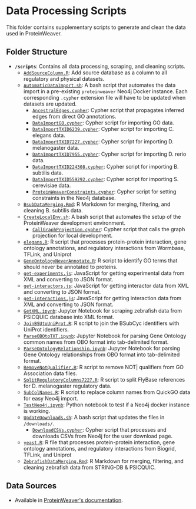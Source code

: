 # Data Processing Scripts

This folder contains supplementary scripts to generate and clean the data used in ProteinWeaver.

## Folder Structure

- **`/scripts`**: Contains all data processing, scraping, and cleaning scripts.
  - [`AddSourceColumn.R`](https://github.com/Reed-CompBio/protein-weaver/blob/main/scripts/AddSourceColumn.R): Add source database as a column to all regulatory and physical datasets.
  - [`AutomaticDataImport.sh`](https://github.com/Reed-CompBio/protein-weaver/blob/main/scripts/AutomaticDataImport.sh): A bash script that automates the data import in a pre-existing `proteinweaver` Neo4j Docker instance. Each corresponding `.cypher` extension file will have to be updated when datasets are updated.
  	- [`AncestralEdges.cypher`](https://github.com/Reed-CompBio/protein-weaver/blob/main/scripts/AncestralEdges.cypher): Cypher script that propagates inferred edges from direct GO annotations.
  	- [`DataImportGO.cypher`](https://github.com/Reed-CompBio/protein-weaver/blob/main/scripts/DataImportGO.cypher): Cypher script for importing GO data.
  	- [`DataImportTXID6239.cypher`](https://github.com/Reed-CompBio/protein-weaver/blob/main/scripts/DataImportTXID6239.cypher): Cypher script for importing C. elegans data.
  	- [`DataImportTXID7227.cypher`](https://github.com/Reed-CompBio/protein-weaver/blob/main/scripts/DataImportTXID7227.cypher): Cypher script for importing D. melanogaster data.
  	- [`DataImportTXID7955.cypher`](https://github.com/Reed-CompBio/protein-weaver/blob/main/scripts/DataImportTXID7955.cypher): Cypher script for importing D. rerio data.
  	- [`DataImportTXID224308.cypher`](https://github.com/Reed-CompBio/protein-weaver/blob/main/scripts/DataImportTXID224308.cypher): Cypher script for importing B. subtilis data.
  	- [`DataImportTXID559292.cypher`](https://github.com/Reed-CompBio/protein-weaver/blob/main/scripts/DataImportTXID559292.cypher): Cypher script for importing S. cerevisiae data.
  	- [`ProteinWeaverConstraints.cypher`](https://github.com/Reed-CompBio/protein-weaver/blob/main/scripts/ProteinWeaverConstraints.cypher): Cypher script for setting constraints in the Neo4j database.
  - [`BsubDataMerging.Rmd`](https://github.com/Reed-CompBio/protein-weaver/blob/main/scripts/): R Markdown for merging, filtering, and cleaning B. subtilis data.
  - [`CreateLocalEnv.sh`](https://github.com/Reed-CompBio/protein-weaver/blob/main/scripts/CreateLocalEnv.sh): A bash script that automates the setup of the ProteinWeaver development environment.
  	- [`CallGraphProjection.cypher`](https://github.com/Reed-CompBio/protein-weaver/blob/main/scripts/): Cypher script that calls the graph projection for local development.
  - [`elegans.R`](https://github.com/Reed-CompBio/protein-weaver/blob/main/scripts/elegans.R): R script that processes protein-protein interaction, gene ontology annotations, and regulatory interactions from Wormbase, TFLink, and Uniprot
  - [`GeneOntologyNeverAnnotate.R`](https://github.com/Reed-CompBio/protein-weaver/blob/main/scripts/GeneOntologyNeverAnnotate.R): R script to identify GO terms that should never be annotated to proteins.
  - [`get-experiments.js`](https://github.com/Reed-CompBio/protein-weaver/blob/main/scripts/get-experiments.js): JavaScript for getting experimental data from XML and converting to JSON format.
  - [`get-interactors.js`](https://github.com/Reed-CompBio/protein-weaver/blob/main/scripts/get-interactors.js): JavaScript for getting interactor data from XML and converting to JSON format.
  - [`get-interactions.js`](https://github.com/Reed-CompBio/protein-weaver/blob/main/scripts/get-interactions.js): JavaScript for getting interaction data from XML and converting to JSON format.
  - [`GetXML.ipynb`](https://github.com/Reed-CompBio/protein-weaver/blob/main/scripts/GetXML.ipynb): Jupyter Notebook for scraping zebrafish data from PSICQUIC database into XML format.
  - [`JoinBSUtoUniProt.R`](https://github.com/Reed-CompBio/protein-weaver/blob/main/scripts/JoinBSUtoUniProt.R): R script to join the BSubCyc identifiers with UniProt identifiers.
  - [`ParseOBOtoTXT.ipynb`](https://github.com/Reed-CompBio/protein-weaver/blob/main/scripts/ParseOBOtoTXT.ipynb): Jupyter Notebook for parsing Gene Ontology common names from OBO format into tab-delimited format.
  - [`ParseOntologyRelationship.ipynb`](https://github.com/Reed-CompBio/protein-weaver/blob/main/scripts/ParseOntologyRelationship.ipynb): Jupyter Notebook for parsing Gene Ontology relationships from OBO format into tab-delimited format.
  - [`RemoveNotQualifier.R`](https://github.com/Reed-CompBio/protein-weaver/blob/main/scripts/RemoveNotQualifier.R): R script to remove NOT| qualifiers from GO Association data files.
  - [`SplitRegulatoryColumns7227.R`](https://github.com/Reed-CompBio/protein-weaver/blob/main/scripts/SplitRegulatoryColumns7227.R): R script to split FlyBase references for D. melanogaster regulatory data.
  - [`SubColNames.R`](https://github.com/Reed-CompBio/protein-weaver/blob/main/scripts/SubColNames.R): R script to replace column names from QuickGO data for easy Neo4j import.
  - [`TestNeo4j.ipynb`](https://github.com/Reed-CompBio/protein-weaver/blob/main/scripts/TestNeo4j.ipynb): Python notebook to test if a Neo4j docker instance is working.
  - [`UpdateDownloads.sh`](https://github.com/Reed-CompBio/protein-weaver/blob/main/scripts/UpdateDownloads.sh): A bash script that updates the files in `/downloads/`.
  	- [`DownloadCSVs.cypher`](https://github.com/Reed-CompBio/protein-weaver/blob/main/scripts/): Cypher script that processes and downloads CSVs from Neo4j for the user download page.
  - [`yeast.R`](https://github.com/Reed-CompBio/protein-weaver/blob/main/scripts/elegans.R): R file that processes protein-protein interaction, gene ontology annotations, and regulatory interactions from Biogrid, TFLink, and Uniprot
  - [`ZebrafishDataMerging.Rmd`](https://github.com/Reed-CompBio/protein-weaver/blob/main/scripts/ZebrafishDataMerging.Rmd): R Markdown for merging, filtering, and cleaning zebrafish data from STRING-DB & PSICQUIC.

## Data Sources

- Available in [ProteinWeaver's documentation](https://reed-compbio.github.io/protein-weaver/data-version/).